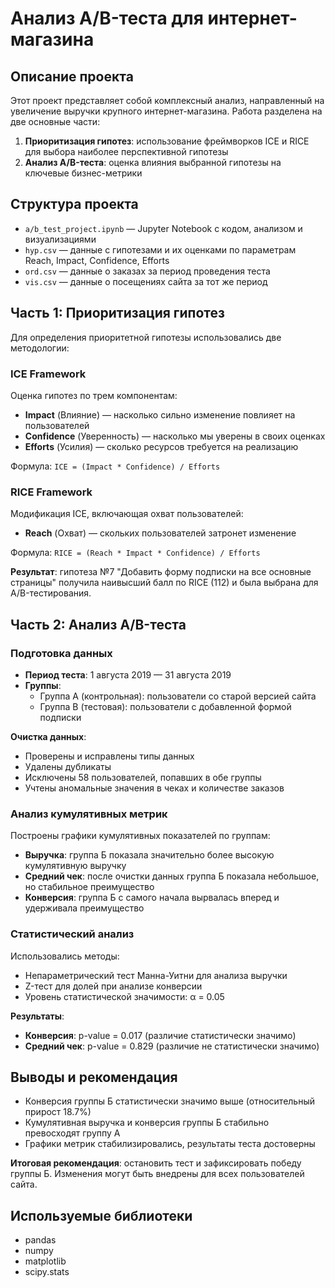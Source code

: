 # Анализ A/B-теста для интернет-магазина

## Описание проекта
Этот проект представляет собой комплексный анализ, направленный на увеличение выручки крупного интернет-магазина. Работа разделена на две основные части:

1. **Приоритизация гипотез**: использование фреймворков ICE и RICE для выбора наиболее перспективной гипотезы
2. **Анализ A/B-теста**: оценка влияния выбранной гипотезы на ключевые бизнес-метрики

## Структура проекта
- `a/b_test_project.ipynb` — Jupyter Notebook с кодом, анализом и визуализациями
- `hyp.csv` — данные с гипотезами и их оценками по параметрам Reach, Impact, Confidence, Efforts
- `ord.csv` — данные о заказах за период проведения теста
- `vis.csv` — данные о посещениях сайта за тот же период

## Часть 1: Приоритизация гипотез
Для определения приоритетной гипотезы использовались две методологии:

### ICE Framework
Оценка гипотез по трем компонентам:
- **Impact** (Влияние) — насколько сильно изменение повлияет на пользователей
- **Confidence** (Уверенность) — насколько мы уверены в своих оценках
- **Efforts** (Усилия) — сколько ресурсов требуется на реализацию

Формула: `ICE = (Impact * Confidence) / Efforts`

### RICE Framework
Модификация ICE, включающая охват пользователей:
- **Reach** (Охват) — скольких пользователей затронет изменение

Формула: `RICE = (Reach * Impact * Confidence) / Efforts`

**Результат**: гипотеза №7 "Добавить форму подписки на все основные страницы" получила наивысший балл по RICE (112) и была выбрана для A/B-тестирования.

## Часть 2: Анализ A/B-теста
### Подготовка данных
- **Период теста**: 1 августа 2019 — 31 августа 2019
- **Группы**:
  - Группа A (контрольная): пользователи со старой версией сайта
  - Группа B (тестовая): пользователи с добавленной формой подписки

**Очистка данных**:
- Проверены и исправлены типы данных
- Удалены дубликаты
- Исключены 58 пользователей, попавших в обе группы
- Учтены аномальные значения в чеках и количестве заказов

### Анализ кумулятивных метрик
Построены графики кумулятивных показателей по группам:

- **Выручка**: группа Б показала значительно более высокую кумулятивную выручку
- **Средний чек**: после очистки данных группа Б показала небольшое, но стабильное преимущество
- **Конверсия**: группа Б с самого начала вырвалась вперед и удерживала преимущество

### Статистический анализ
Использовались методы:
- Непараметрический тест Манна-Уитни для анализа выручки
- Z-тест для долей при анализе конверсии
- Уровень статистической значимости: α = 0.05

**Результаты**:
- **Конверсия**: p-value = 0.017 (различие статистически значимо)
- **Средний чек**: p-value = 0.829 (различие не статистически значимо)

## Выводы и рекомендация
- Конверсия группы Б статистически значимо выше (относительный прирост 18.7%)
- Кумулятивная выручка и конверсия группы Б стабильно превосходят группу А
- Графики метрик стабилизировались, результаты теста достоверны

**Итоговая рекомендация**: остановить тест и зафиксировать победу группы Б. Изменения могут быть внедрены для всех пользователей сайта.

## Используемые библиотеки
- pandas
- numpy
- matplotlib
- scipy.stats
